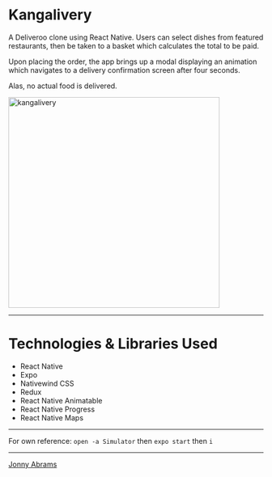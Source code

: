 # Kangalivery

A Deliveroo clone using React Native. Users can select dishes from featured restaurants, then be taken to a basket which calculates the total to be paid.

Upon placing the order, the app brings up a modal displaying an animation which navigates to a delivery confirmation screen after four seconds.

Alas, no actual food is delivered.

<img width="417" alt="kangalivery" src="https://user-images.githubusercontent.com/97295867/187917886-5b99dfbf-428a-40b5-82c3-0059557dc35c.png">

---

# Technologies & Libraries Used

* React Native
* Expo
* Nativewind CSS
* Redux
* React Native Animatable
* React Native Progress
* React Native Maps

---

For own reference: `open -a Simulator` then `expo start` then `i`

--- 

[Jonny Abrams](https://github.com/jonnyabrams)
